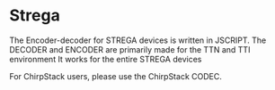 # Strega
The Encoder-decoder for STREGA devices is written in JSCRIPT.
The DECODER and ENCODER are primarily made for the TTN and TTI environment
It works for the entire STREGA devices

For ChirpStack users, please use the ChirpStack CODEC.
